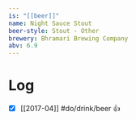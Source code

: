 ```yaml
---
is: "[[beer]]"
name: Night Sauce Stout
beer-style: Stout - Other
brewery: Bhramari Brewing Company
abv: 6.9
---
```

# Log
- [x] [[2017-04]] #do/drink/beer 👍

